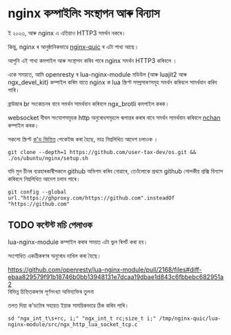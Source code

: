 # nginx কম্পাইলিং সংস্থাপন আৰু বিন্যাস

ই ২০২৩, আৰু nginx এ এতিয়াও HTTP3 সমৰ্থন নকৰে।

কিন্তু, nginx ৰ আনুষ্ঠানিকভাৱে [nginx-quic](https://quic.nginx.org) ৰ এটা শাখা আছে।

আপুনি এই শাখা কমপাইল আৰু সংস্থাপন কৰিব পাৰে nginx সমৰ্থন HTTP3 কৰিবলে ।

একে সময়তে, আমি openresty ৰ lua-nginx-module মডিউল (আৰু luajit2 আৰু ngx_devel_kit) কম্পাইল কৰিম যাতে nginx ক lua স্ক্ৰিপ্ট সম্প্ৰসাৰণসমূহ সমৰ্থন কৰিবলে সামৰ্থবান কৰিব পাৰি।

ব্ৰাউজাৰ br সংকোচনৰ বাবে সমৰ্থন সামৰ্থবান কৰিবলে ngx_brotli কমপাইল কৰক।

websocket দীঘল সংযোগসমূহক http অনুৰোধসমূহলে ৰূপান্তৰ কৰাৰ বাবে সমৰ্থন সামৰ্থবান কৰিবলে [nchan](https://github.com/slact/nchan) কম্পাইল কৰক।

সকলো স্ক্ৰিপ্ট [ক'ড ভিত্তিত](https://github.com/user-tax-dev/os) পেকেইজ কৰা হৈছে, মাত্ৰ নিম্নলিখিত আদেশ চলাওক ।

```
git clone --depth=1 https://github.com/user-tax-dev/os.git && ./os/ubuntu/nginx/setup.sh
```

যদি মূল চীনৰ ব্যৱহাৰকাৰীসকলে github অভিগম কৰিব নোৱাৰে, তেওঁলোকে প্ৰথমে github গোলকীয় প্ৰক্সি বিন্যাস কৰিবলে নিম্নলিখিত আদেশ চলাব পাৰে।

```
git config --global url."https://ghproxy.com/https://github.com".insteadOf "https://github.com"
```

## TODO কন্টেন্ট মচি পেলাওক

lua-nginx-module কম্পাইল কৰাৰ সময়ত এটা ভুল ৰিপৰ্ট কৰা হব।

সংশোধিত একত্ৰীকৰণৰ অনুৰোধ দাখিল কৰা হৈছে।

https://github.com/openresty/lua-nginx-module/pull/2168/files#diff-ebaa829579f91b18746b0bb13948131e7dcaa19dbae1d843c6fbbebc682951a2<br>বিভিন্ন চিহ্নিতকৰণৰ পূৰ্ণসংখ্যা অভিব্যক্তিৰ তুলনা

তলত দিয়া ক’ডটোৰ সহায়ত ইয়াক সাময়িকভাৱে ঠিক কৰিব পাৰি।

```
sd "ngx_int_t\s+rc, i;" "ngx_int_t rc;size_t i;" /tmp/nginx-quic/lua-nginx-module/src/ngx_http_lua_socket_tcp.c
```